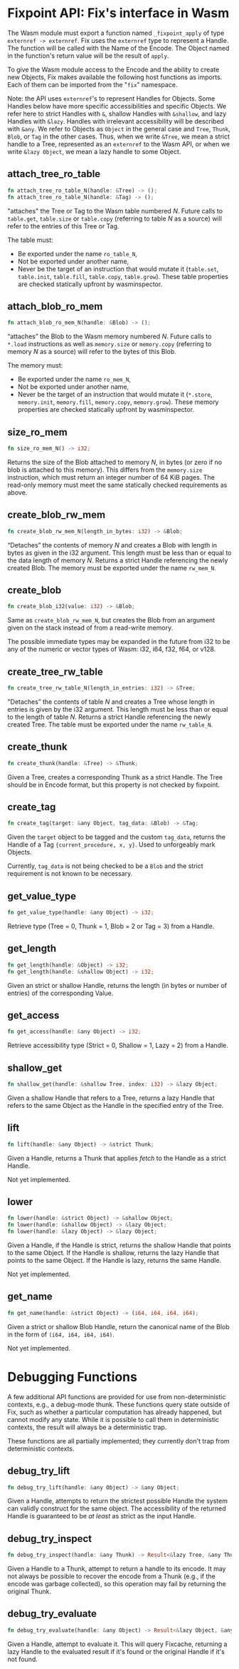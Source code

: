 # Fixpoint API: Fix's interface in Wasm

The Wasm module must export a function named `_fixpoint_apply` of type
`externref -> externref`. Fix uses the `externref` type to represent a Handle.
The function will be called with the Name of the Encode. The Object named in the
function's return value will be the result of `apply`.

To give the Wasm module access to the Encode and the ability to create new
Objects, Fix makes available the following host functions as imports. Each of
them can be imported from the \"`fix`\" namespace. 

Note: the API uses `externref`'s to represent Handles for Objects. Some Handles 
below have more specific accessibilities and specific Objects. We refer here to 
strict Handles with `&`, shallow Handles with `&shallow`, and lazy Handles with 
`&lazy`. Handles with irrelevant accessibility will be described with `&any`.
We refer to Objects as `Object` in the general case and `Tree`, `Thunk`, 
`Blob`, or `Tag` in the other cases. Thus, when we write `&Tree`, we mean a 
strict handle to a Tree, represented as an `externref` to the Wasm API, or when 
we write `&lazy Object`, we mean a lazy handle to some Object. 

## attach_tree_ro_table

```rust
fn attach_tree_ro_table_N(handle: &Tree) -> ();
fn attach_tree_ro_table_N(handle: &Tag) -> ();
```
"attaches" the Tree or Tag to the Wasm table numbered *N*. Future calls to `table.get`, 
`table.size` or `table.copy` (referring to table *N* as a source) will refer to 
the entries of this Tree or Tag.

The table must:
- Be exported under the name `ro_table_N`,
- Not be exported under another name,
- Never be the target of an instruction that would mutate it (`table.set`, 
`table.init`, `table.fill`, `table.copy`, `table.grow`).
These table properties are checked statically upfront by wasminspector.

## attach_blob_ro_mem

```rust
fn attach_blob_ro_mem_N(handle: &Blob) -> ();
```
“attaches” the Blob to the Wasm memory numbered *N*. Future calls to `*.load` 
instructions as well as `memory.size` or `memory.copy` (referring to memory 
*N* as a source) will refer to the bytes of this Blob. 

The memory must:
- Be exported under the name `ro_mem_N`,
- Not be exported under another name,
- Never be the target of an instruction that would mutate it (`*.store`,
  `memory.init`, `memory.fill`, `memory.copy`, `memory.grow`).
  These memory properties are checked statically upfront by wasminspector.

## size_ro_mem

```rust
fn size_ro_mem_N() -> i32;
```
Returns the size of the Blob attached to memory *N*, in bytes (or zero if no 
blob is attached to this memory). This differs from the `memory.size` 
instruction, which must return an integer number of 64 KiB pages. The read-only 
memory must meet the same statically checked requirements as above.

## create_blob_rw_mem

```rust
fn create_blob_rw_mem_N(length_in_bytes: i32) -> &Blob;
```
“Detaches” the contents of memory *N* and creates a Blob with length
in bytes as given in the i32 argument. This length must be less than or equal 
to the data length of memory *N*. Returns a strict Handle referencing the newly 
created Blob. The memory must be exported under the name `rw_mem_N`.

## create_blob

```rust
fn create_blob_i32(value: i32) -> &Blob;
```
Same as `create_blob_rw_mem_N`, but creates the Blob from an argument given on the stack instead
of from a read-write memory. 

The possible immediate types may be expanded in the future from i32 to be any 
of the numeric or vector types of Wasm: i32, i64, f32, f64, or v128.

## create_tree_rw_table

```rust
fn create_tree_rw_table_N(length_in_entries: i32) -> &Tree;
```
"Detaches” the contents of table *N* and creates a Tree whose length in entries
is given by the i32 argument. This length must be less than or equal to the 
length of table *N*. Returns a strict Handle referencing the newly created Tree. 
The table must be exported under the name `rw_table_N`.

## create_thunk

```rust
fn create_thunk(handle: &Tree) -> &Thunk;
```
Given a Tree, creates a corresponding Thunk as a strict Handle. The Tree should
be in Encode format, but this property is not checked by fixpoint. 

## create_tag

```rust
fn create_tag(target: &any Object, tag_data: &Blob) -> &Tag;
```
Given the `target` object to be tagged and the custom `tag_data`, returns the
Handle of a Tag `{current_procedure, x, y}`. Used to unforgeably mark Objects.

Currently, `tag_data` is not being checked to be a `Blob` and the strict
requirement is not known to be necessary.

## get_value_type

```rust
fn get_value_type(handle: &any Object) -> i32;
```
Retrieve type (Tree = 0, Thunk = 1, Blob = 2 or Tag = 3) from a Handle. 

## get_length

```rust
fn get_length(handle: &Object) -> i32;
fn get_length(handle: &shallow Object) -> i32;
```
Given an strict or shallow Handle, returns the length (in bytes or number of 
entries) of the corresponding Value.

## get_access

```rust
fn get_access(handle: &any Object) -> i32;
```
Retrieve accessibility type (Strict = 0, Shallow = 1, Lazy = 2) from a Handle.

## shallow_get

```rust
fn shallow_get(handle: &shallow Tree, index: i32) -> &lazy Object;
```
Given a shallow Handle that refers to a Tree, returns a lazy Handle that refers
to the same Object as the Handle in the specified entry of the Tree.

## lift

```rust
fn lift(handle: &any Object) -> &strict Thunk;
```
Given a Handle, returns a Thunk that applies *fetch* to the Handle as a strict 
Handle.

Not yet implemented. 

## lower

```rust
fn lower(handle: &strict Object) -> &shallow Object;
fn lower(handle: &shallow Object) -> &lazy Object;
fn lower(handle: &lazy Object) -> &lazy Object;
```
Given a Handle, if the Handle is strict, returns the shallow Handle that points
to the same Object. If the Handle is shallow, returns the lazy Handle that 
points to the same Object. If the Handle is lazy, returns the same Handle.

Not yet implemented. 

## get_name

```rust
fn get_name(handle: &strict Object) -> (i64, i64, i64, i64);
```

Given a strict or shallow Blob Handle, return the canonical name of the Blob in 
the form of `(i64, i64, i64, i64)`. 

Not yet implemented. 

# Debugging Functions

A few additional API functions are provided for use from non-deterministic
contexts, e.g., a debug-mode thunk.  These functions query state outside of
Fix, such as whether a particular computation has already happened, but cannot
modify any state.  While it is possible to call them in deterministic contexts,
the result will always be a deterministic trap.

These functions are all partially implemented; they currently don't trap from
deterministic contexts.


## debug_try_lift

```rust
fn debug_try_lift(handle: &any Object) -> &any Object;
```

Given a Handle, attempts to return the strictest possible Handle the system can
validly construct for the same object.  The accessibility of the returned
Handle is guaranteed to be *at least* as strict as the input Handle.

## debug_try_inspect

```rust
fn debug_try_inspect(handle: &any Thunk) -> Result<&lazy Tree, &any Thunk>;
```

Given a Handle to a Thunk, attempt to return a handle to its encode.  It may
not always be possible to recover the encode from a Thunk (e.g., if the encode
was garbage collected), so this operation may fail by returning the original
Thunk.

## debug_try_evaluate

```rust
fn debug_try_evaluate(handle: &any Object) -> Result<&lazy Object, &any Object>;
```

Given a Handle, attempt to evaluate it.  This will query Fixcache, returning a
lazy Handle to the evaluated result if it's found or the original Handle if
it's not found.
